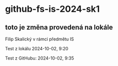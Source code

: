 # github-fs-is-2024-sk1

## toto je změna provedená na lokále

Filip Skalický
v rámci předmětu IS

Test z lokálu 2024-10-02, 9:20

Test z GitHubu: 2024-10-02, 9:35
